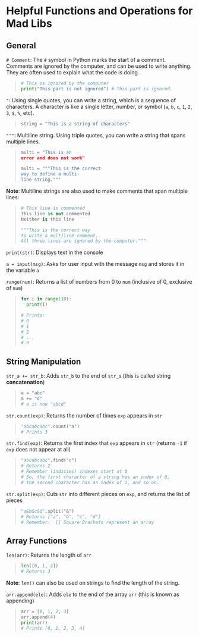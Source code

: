 # Helpful Functions and Operations for Mad Libs

## General
`# Comment`: The `#` symbol in Python marks the start of a comment. Comments are ignored by the computer, and can be used to write anything. They are often used to explain what the code is doing.

> ```python
> # This is ignored by the computer
> print("This part is not ignored") # This part is ignored.
> ```

`"`: Using single quotes, you can write a string, which is a sequence of characters. A character is like a single letter, number, or symbol (`a`, `b`, `c`, `1`, `2`, `3`, `$`, `%`, etc).

> ```python
> string = "This is a string of characters"
> ```

`"""`: Multiline string. Using triple quotes, you can write a string that spans multiple lines.

> ```python
> multi = "This is an
> error and does not work"
> ```
> ```python
> multi = """This is the correct
> way to define a multi-
> line string."""

**Note**: Multiline strings are also used to make comments that span multiple lines:

> ```python
> # This line is commented
> This line is not commented
> Neither is this line
> ```
> ```python
> """This is the correct way
> to write a multiline comment.
> All three lines are ignored by the computer."""
> ```

`print(str)`: Displays text in the console

`a = input(msg)`: Asks for user input with the message `msg` and stores it in the variable `a`

`range(num)`: Returns a list of numbers from 0 to `num` (inclusive of 0, exclusive of `num`)
> ```python
> for i in range(10):
>   print(i)
> 
> # Prints: 
> # 0
> # 1
> # 2
> # ...
> # 9
> ```

## String Manipulation
`str_a += str_b`: Adds `str_b` to the end of `str_a` (this is called string **concatenation**)
> ```python
> a = "abc"
> a += "d"
> # a is now "abcd"
> ```

`str.count(exp)`: Returns the number of times `exp` appears in `str`
> ```python
> "abcabcabc".count("a")
> # Prints 3
> ```

`str.find(exp)`: Returns the first index that `exp` appears in `str` (returns `-1` if `exp` does not appear at all)
> ```python
> "abcabcabc".find("c")
> # Returns 2
> # Remember (indicies) indexes start at 0
> # So, the first character of a string has an index of 0, 
> # the second character has an index of 1, and so on. 

`str.split(exp)`: Cuts `str` into different pieces on `exp`, and returns the list of pieces
> ```python
> "a&b&c&d".split("&")
> # Returns ["a", "b", "c", "d"]
> # Remember:  [] Square Brackets represent an array
> ```

## Array Functions
`len(arr)`: Returns the length of `arr`
> ```python
> len([0, 1, 2])
> # Returns 3
> ```

**Note**: `len()` can also be used on strings to find the length of the string.

`arr.append(ele)`: Adds `ele` to the end of the array `arr` (this is known as appending)
> ```python
> arr = [0, 1, 2, 3]
> arr.append(4)
> print(arr)
> # Prints [0, 1, 2, 3, 4]
> ```